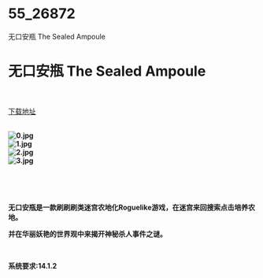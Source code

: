 # 55_26872
无口安瓶 The Sealed Ampoule
# 无口安瓶 The Sealed Ampoule
 <br/></br>
[下载地址](https://www.switch520.cc/article/26872 "下载地址")
<br/></br>

<p><strong><img title="0.jpg" src="https://www.switch520.cc/muke_img/2022_02_03_6afb4f0caac50.jpg" alt="0.jpg"></strong><br>
<strong><img title="1.jpg" src="https://www.switch520.cc/muke_img/2022_02_03_d60e0e9b707c6.jpg" alt="1.jpg"></strong><br>
<strong><img title="2.jpg" src="https://www.switch520.cc/muke_img/2022_02_03_bc556e05c09c4.jpg" alt="2.jpg"></strong><br>
<strong><img title="3.jpg" src="https://www.switch520.cc/muke_img/2022_02_03_847399fc343d7.jpg" alt="3.jpg">&nbsp;</strong></p>
<p>&nbsp;</p>
<p>&nbsp;</p>
<p><strong>无口安瓶是一款刷刷刷类迷宫农地化Roguelike游戏，在迷宫来回搜索点击培养农地。</strong></p>
<p><strong>并在华丽妖艳的世界观中来揭开神秘杀人事件之谜。</strong></p>
<p>&nbsp;</p>
<p><strong>系统要求:14.1.2</strong></p>



